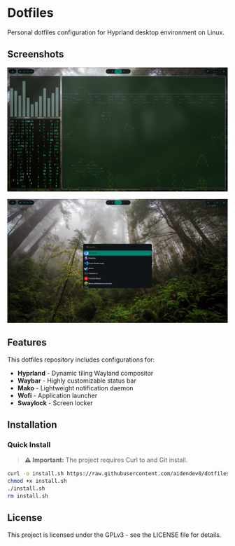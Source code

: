 # Dotfiles

Personal dotfiles configuration for Hyprland desktop environment on Linux.

## Screenshots
<p align="center"> <img src="https://raw.githubusercontent.com/aidendev0/dotfiles-hyprland/refs/heads/testing/screenshots/screenshot_1.png" alt="Screenshot" width="600"> </p>
<p align="center"> <img src="https://raw.githubusercontent.com/aidendev0/dotfiles-hyprland/testing/screenshots/screenshot_2.png" alt="Screenshot" width="600"> </p>

## Features

This dotfiles repository includes configurations for:

- **Hyprland** - Dynamic tiling Wayland compositor
- **Waybar** - Highly customizable status bar
- **Mako** - Lightweight notification daemon
- **Wofi** - Application launcher
- **Swaylock** - Screen locker

## Installation

### Quick Install

> **⚠️ Important:** The project requires Curl to and Git install.

```bash
curl -o install.sh https://raw.githubusercontent.com/aidendev0/dotfiles-hyprland/testing/install.sh
chmod +x install.sh
./install.sh
rm install.sh
```
## License

This project is licensed under the GPLv3 - see the LICENSE file for details.

